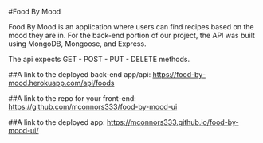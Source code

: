 #Food By Mood


Food By Mood is an application where users can find recipes based on the mood
they are in.  For the back-end portion of our project, the API was built
using MongoDB, Mongoose, and Express.

The api expects GET - POST - PUT - DELETE methods.


##A link to the deployed back-end app/api:
  <https://food-by-mood.herokuapp.com/api/foods>


##A link to the repo for your front-end:
  <https://github.com/mconnors333/food-by-mood-ui>


##A link to the deployed app:
  <https://mconnors333.github.io/food-by-mood-ui/>
